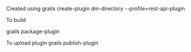


Created using
grails create-plugin dm-directory --profile=rest-api-plugin


To build

grails package-plugin

To upload plugin
grails publish-plugin
